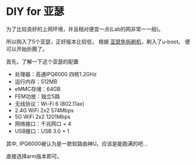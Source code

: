 # DIY for 亚瑟

为了比较良好的上网环境，并且相对便宜一点(Lab的网非常一一般)。


所以购入了5个亚瑟，正好版本比较低， 根据 [亚瑟免拆刷机](https://mao.fan/article/72)，刷入了u-boot。
便可以开始折腾了。


首先，了解一下这个亚瑟的配置

+ 处理器：高通IPQ6000 四核1.2GHz
+ 运行内存：512MB
+ eMMC存储：64GB
+ FEM功放：独立5路
+ 无线协议：Wi-Fi 6 (802.11ax)
+ 2.4G WiFi 2x2 574Mbps
+ 5G WiFi 2x2 1201Mbps
+ 网络接口：千兆网口 × 4
+ USB接口：USB 3.0 × 1

其中, IPQ6000被认为是一款软路由神U。应该是能跑满的吧...

直接选择arm版本即可。




